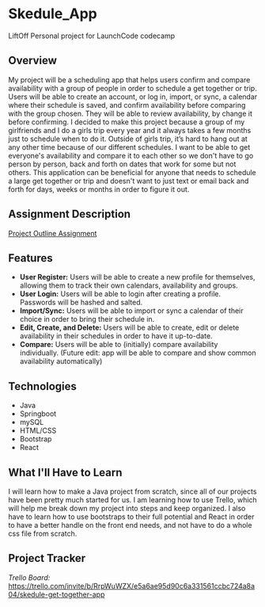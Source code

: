 # Skedule_App
LiftOff Personal project for LaunchCode codecamp

## Overview
My project will be a scheduling app that helps users confirm and compare availability with a group of people in order to schedule a get together or trip. Users will be able to create an account, or log in, import, or sync, a calendar where their schedule is saved, and confirm availability before comparing with the group chosen. They will be able to review availability, by change it before confirming.
I decided to make this project because a group of my girlfriends and I do a girls trip every year and it always takes a few months just to schedule when to do it. Outside of girls trip, it’s hard to hang out at any other time because of our different schedules. I want to be able to get everyone's availability and compare it to each other so we don't have to go person by person, back and forth on dates that work for some but not others. This application can be beneficial for anyone that needs to schedule a large get together or trip and doesn't want to just text or email back and forth for days, weeks or months in order to figure it out.

## Assignment Description
[Project Outline Assignment](https://education.launchcode.org/liftoff/modules/assignments/project-outline)

## Features
* **User Register:** Users will be able to create a new profile for themselves, allowing them to track their own calendars, availability and groups.
* **User Login:** Users will be able to login after creating a profile. Passwords will be hashed and salted.
* **Import/Sync:** Users will be able to import or sync a calendar of their choice in order to bring their schedule in.
* **Edit, Create, and Delete:** Users will be able to create, edit or delete availability in their schedules in order to have it up-to-date.
* **Compare:** Users will be able to (initially) compare availability individually. (Future edit: app will be able to compare and show common availability automatically)

## Technologies
* Java
* Springboot
* mySQL
* HTML/CSS
* Bootstrap
* React

## What I'll Have to Learn
I will learn how to make a Java project from scratch, since all of our projects have been pretty much started for us. I am learning how to use Trello, which will help me break down my project into steps and keep organized. I also have to learn how to use bootstraps to their full potential and React in order to have a better handle on the front end needs, and not have to do a whole css file from scratch.

## Project Tracker
*Trello Board:* https://trello.com/invite/b/RrpWuWZX/e5a6ae95d90c6a331561ccbc724a8a04/skedule-get-together-app
